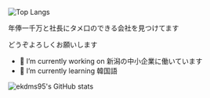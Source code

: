 ![Top Langs](https://github-readme-stats.vercel.app/api/top-langs/?username=ekdms95&layout=compact&theme=tokyonight)

年俸一千万と社長にタメ口のできる会社を見つけてます

どうぞよろしくお願いします

- 🔭 I’m currently working on 新潟の中小企業に働いています
- 🌱 I’m currently learning 韓国語

![ekdms95's GitHub stats](https://github-readme-stats.vercel.app/api?username=ekdms95&show_icons=true&theme=tokyonight)
